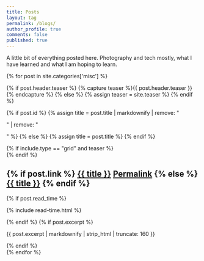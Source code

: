 ```yaml
---
title: Posts
layout: tag
permalink: /blogs/
author_profile: true
comments: false
published: true
---
```


 A little bit of everything posted here.  Photography and tech mostly, what I have learned and what I am hoping to learn.  

{% for post in site.categories['misc'] %}

  {% if post.header.teaser %}
    {% capture teaser %}{{ post.header.teaser }}{% endcapture %}
  {% else %}
    {% assign teaser = site.teaser %}
  {% endif %}

  {% if post.id %}
    {% assign title = post.title | markdownify | remove: "<p>" | remove: "</p>" %}
  {% else %}
    {% assign title = post.title %}
  {% endif %}

  <div class="{{ include.type | default: "list" }}__item">
    <article class="archive__item" itemscope itemtype="http://schema.org/CreativeWork">
      {% if include.type == "grid" and teaser %}
        <div class="archive__item-teaser">
          <img src=
            {% if teaser contains "://" %}
              "{{ teaser }}"
            {% else %}
              "{{ teaser | relative_url }}"
            {% endif %}
            alt="">
        </div>
      {% endif %}
      <h2 class="archive__item-title" itemprop="headline">
        {% if post.link %}
          <a href="{{ post.link }}">{{ title }}</a> <a href="{{ post.url | relative_url }}" rel="permalink"><i class="fas fa-link" aria-hidden="true" title="permalink"></i><span class="sr-only">Permalink</span></a>
        {% else %}
          <a href="{{ post.url | relative_url }}" rel="permalink">{{ title }}</a>
        {% endif %}
      </h2>
      {% if post.read_time %}
        <p class="page__meta"><i class="far fa-clock" aria-hidden="true"></i> {% include read-time.html %}</p>
      {% endif %}
      {% if post.excerpt %}<p class="archive__item-excerpt" itemprop="description">{{ post.excerpt | markdownify | strip_html | truncate: 160 }}</p>{% endif %}
    </article>
  </div>
{% endfor %}
